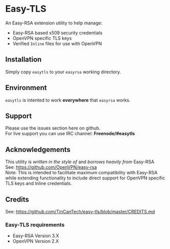 # Easy-TLS
An Easy-RSA extension utility to help manage:
+ Easy-RSA based x509 security credentials
+ OpenVPN specific TLS keys
+ Verified `Inline` files for use with OpenVPN

## Installation
Simply copy `easytls` to your `easyrsa` working directory.

## Environment
`easytls` is intented to work **everywhere** that `easyrsa` works.

## Support
Please use the issues section here on github. <br>
For live support you can use IRC channel: **Freenode/#easytls**

## Acknowledgements
This utility is *written in the style of* and *borrows heavily from* Easy-RSA <br>
See: https://github.com/OpenVPN/easy-rsa <br>
Note: This is intended to facilitate maximum compatibility with Easy-RSA while extending functionality to include direct support for OpenVPN specific TLS keys and Inline credentials.

## Credits
See: https://github.com/TinCanTech/easy-tls/blob/master/CREDITS.md

### Easy-TLS requirements
+ Easy-RSA Version 3.X
+ OpenVPN Version 2.X
